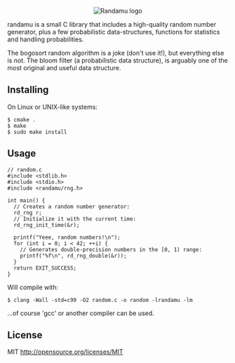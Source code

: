 <p align='center'>
  <img src='http://phdp.github.io/images/randamu.png' alt='Randamu logo'/>
</p>

randamu is a small C library that includes a high-quality random number
generator, plus a few probabilistic data-structures, functions for statistics
and handling probabilities.

The bogosort random algorithm is a joke (don't use it!), but everything else is
not. The bloom filter (a probabilistic data structure), is arguably one of the
most original and useful data structure.

Installing
----------
On Linux or UNIX-like systems:

    $ cmake .
    $ make
    $ sudo make install

Usage
-----

    // random.c
    #include <stdlib.h>
    #include <stdio.h>
    #include <randamu/rng.h>

    int main() {
      // Creates a random number generator:
      rd_rng r;
      // Initialize it with the current time:
      rd_rng_init_time(&r);

      printf("Yeee, random numbers!\n");
      for (int i = 0; i < 42; ++i) {
        // Generates double-precision numbers in the [0, 1) range:
        printf("%f\n", rd_rng_double(&r));
      }
      return EXIT_SUCCESS;
    }

Will compile with:

    $ clang -Wall -std=c99 -O2 random.c -o random -lrandamu -lm

...of course 'gcc' or another compiler can be used.

License
-------
MIT <http://opensource.org/licenses/MIT>

